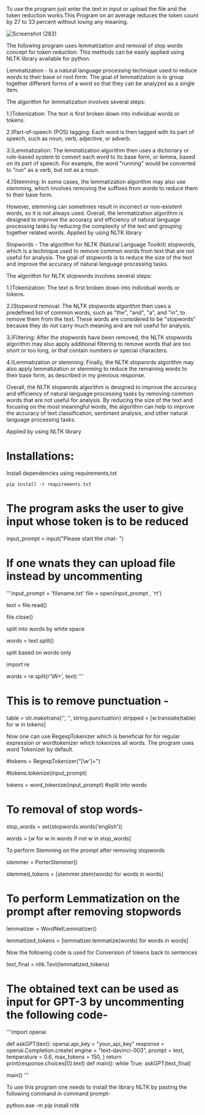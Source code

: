 To use the program just enter the text in input or upload the file and the token reduction works.This Program on an average reduces the token count by 27 to 33 percent without losing any meaning.

![Screenshot (282)](https://github.com/HarshRajGithub/Token-Reduction/assets/109783727/093dfa5d-de84-4674-ac85-91753ff59b85)


The following program uses lemmatization and removal of stop words concept for token reduction.
This methods can be easily applied using NLTK library available for python.

Lemmatization - Is a natural language processing technique used to reduce words to their base or root form. The goal of lemmatization is to group together different forms of a word so that they can be analyzed as a single item.

The algorithm for lemmatization involves several steps:

1.)Tokenization: The text is first broken down into individual words or tokens.

2.)Part-of-speech (POS) tagging: Each word is then tagged with its part of speech, such as noun, verb, adjective, or adverb.

3.)Lemmatization: The lemmatization algorithm then uses a dictionary or rule-based system to convert each word to its base form, or lemma, based on its part of speech. For example, the word "running" would be converted to "run" as a verb, but not as a noun.

4.)Stemming: In some cases, the lemmatization algorithm may also use stemming, which involves removing the suffixes from words to reduce them to their base form.

However, stemming can sometimes result in incorrect or non-existent words, so it is not always used.
Overall, the lemmatization algorithm is designed to improve the accuracy and efficiency of natural language processing tasks by reducing the complexity of the text and grouping together related words.
Applied by using NLTK library

Stopwords - The algorithm for NLTK (Natural Language Toolkit) stopwords, which is a technique used to remove common words from text that are not useful for analysis. The goal of stopwords is to reduce the size of the text and improve the accuracy of natural language processing tasks.

The algorithm for NLTK stopwords involves several steps:

1.)Tokenization: The text is first broken down into individual words or tokens.

2.)Stopword removal: The NLTK stopwords algorithm then uses a predefined list of common words, such as "the", "and", "a", and "in", to remove them from the text. These words are considered to be "stopwords" because they do not carry much meaning and are not useful for analysis.

3.)Filtering: After the stopwords have been removed, the NLTK stopwords algorithm may also apply additional filtering to remove words that are too short or too long, or that contain numbers or special characters.

4.)Lemmatization or stemming: Finally, the NLTK stopwords algorithm may also apply lemmatization or stemming to reduce the remaining words to their base form, as described in my previous response.

Overall, the NLTK stopwords algorithm is designed to improve the accuracy and efficiency of natural language processing tasks by removing common words that are not useful for analysis. By reducing the size of the text and focusing on the most meaningful words, the algorithm can help to improve the accuracy of text classification, sentiment analysis, and other natural language processing tasks.

Applied by using NLTK library
# Installations:

Install dependencies using requirements.txt

```shell
pip install -r requirements.txt
```

# The program asks the user to give input whose token is to be reduced 

input_prompt = input("Please start the chat- ")

# If one wnats they can upload file instead by uncommenting

'''input_prompt = 'filename.txt'
file = open(input_prompt , 'rt')

text = file.read()

file.close()

split into words by white space

words = text.split()

split based on words only

import re

words = re.split(r'\W+', text)
'''

# This is to remove punctuation -

table = str.maketrans('', '', string.punctuation)
stripped = [w.translate(table) for w in tokens]

Now one can use RegexpTokenizer which is beneficial for for regular expression or wordtokenizer which tokenizes all words. The program uses word Tokenizer by default.

#tokens = RegexpTokenizer("[\w']+")

#tokens.tokenize(input_prompt)

tokens = word_tokenize(input_prompt)  #split into words

# To removal of stop words-

stop_words = set(stopwords.words('english'))

words = [w for w in words if not w in stop_words]

To perform Stemming on the prompt after removing stopwords

stemmer = PorterStemmer()

stemmed_tokens = [stemmer.stem(words) for words in words]

# To perform Lemmatization on the prompt after removing stopwords

lemmatizer = WordNetLemmatizer()

lemmatized_tokens = [lemmatizer.lemmatize(words) for words in words]

Now the following code is used for Conversion of tokens back to sentences

text_final = nltk.Text(lemmatized_tokens)

# The obtained text can be used as input for GPT-3 by uncommenting the following code-

'''import openai

def askGPT(text):
    openai.api_key = "your_api_key"
    response = openai.Completion.create(
        engine = "text-davinci-003",
        prompt = text,
        temperature = 0.6,
        max_tokens = 150,
    )
    return print(response.choices[0].text)
def main():
    while True:
        askGPT(text_final)

main()
'''

To use this program one needs to install the library NLTK by pasting the following command in command prompt-

python.exe -m pip install nltk
